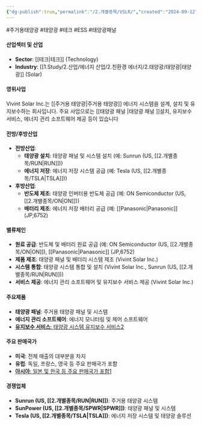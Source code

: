 ```yaml
---
{"dg-publish":true,"permalink":"/2.개별종목/VSLR/","created":"2024-09-12T12:12:28.041+09:00","updated":"2025-07-29T21:37:05.369+09:00"}
---
```


#주거용태양광 #태양광 #테크 #ESS #태양광패널 


#### 산업섹터 및 산업

- **Sector**: [[테크\|테크]] (Technology)
- **Industry**: [[1.Study/2.산업/에너지 산업/2.친환경 에너지/2.태양광/태양광\|태양광]] (Solar)

#### 영위사업

Vivint Solar Inc.는 [[주거용 태양광\|주거용 태양광]] 에너지 시스템을 설계, 설치 및 유지보수하는 회사입니다. 주요 사업으로는 [[태양광 패널 \|태양광 패널 ]]설치, 유지보수 서비스, 에너지 관리 소프트웨어 제공 등이 있습니다

#### 전방/후방산업

- **전방산업**:
    - **태양광 설치**: 태양광 패널 및 시스템 설치 (예: Sunrun (US, [[2.개별종목/RUN\|RUN]]))
    - **에너지 저장**: 에너지 저장 시스템 공급 (예: Tesla (US, [[2.개별종목/TSLA\|TSLA]]))
- **후방산업**:
    - **반도체 제조**: 태양광 인버터용 반도체 공급 (예: ON Semiconductor (US, [[2.개별종목/ON\|ON]]))
    - **배터리 제조**: 에너지 저장 배터리 공급 (예: [[Panasonic\|Panasonic]] (JP,6752)

#### 밸류체인

- **원료 공급**: 반도체 및 배터리 원료 공급 (예: ON Semiconductor (US, [[2.개별종목/ON\|ON]]), [[Panasonic\|Panasonic]] (JP,6752)
- **제품 제조**: 태양광 패널 및 배터리 시스템 제조 (Vivint Solar Inc.)
- **시스템 통합**: 태양광 시스템 통합 및 설치 (Vivint Solar Inc., Sunrun (US, [[2.개별종목/RUN\|RUN]]))
- **서비스 제공**: 에너지 관리 소프트웨어 및 유지보수 서비스 제공 (Vivint Solar Inc.)

#### 주요제품

- **태양광 패널**: 주거용 태양광 패널 및 시스템
- **에너지 관리 소프트웨어**: 에너지 모니터링 및 제어 소프트웨어
- [**유지보수 서비스**: 태양광 시스템 유지보수 서비스](https://www.investing.com/equities/vivint-solar-inc)[2](https://www.barchart.com/stocks/quotes/VSLR)

#### 주요 판매국가

- **미국**: 전체 매출의 대부분을 차지
- **유럽**: 독일, 프랑스, 영국 등 주요 판매국가 포함
- [**아시아**: 일본 및 한국 등 주요 판매국가 포함](https://www.investing.com/equities/vivint-solar-inc)[1](https://www.investing.com/equities/vivint-solar-inc)

#### 경쟁업체

- **Sunrun (US, [[2.개별종목/RUN\|RUN]])**: 주거용 태양광 시스템
- **SunPower (US, [[2.개별종목/SPWR\|SPWR]])**: 태양광 패널 및 시스템
- **Tesla (US, [[2.개별종목/TSLA\|TSLA]])**: 에너지 저장 시스템 및 태양광 솔루션
